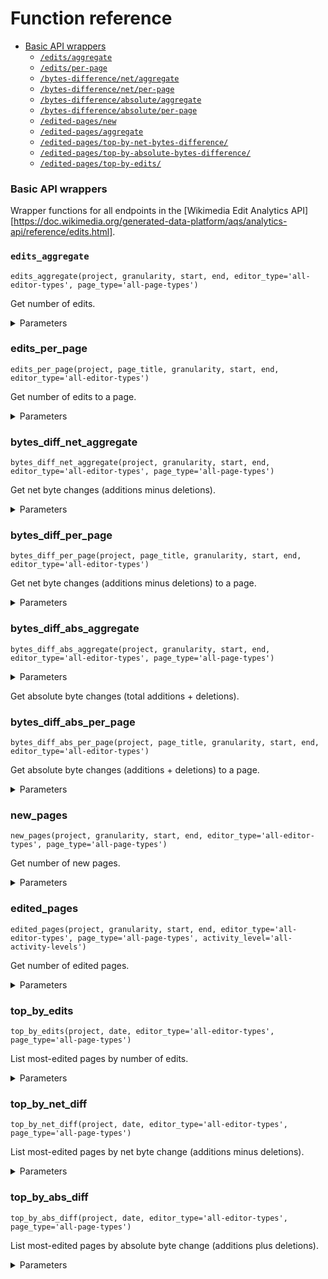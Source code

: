 # Function reference

- [Basic API wrappers](#basic-api-wrappers)
   - [`/edits/aggregate`](#edits_aggregate)
   - [`/edits/per-page`](#edits_per_page)
   - [`/bytes-difference/net/aggregate`](#bytes_diff_net_aggregate)
   - [`/bytes-difference/net/per-page`](#bytes_diff_per_page)
   - [`/bytes-difference/absolute/aggregate`](#bytes_diff_abs_aggregate)
   - [`/bytes-difference/absolute/per-page`](#bytes_diff_abs_per_page)
   - [`/edited-pages/new`](#new_pages)
   - [`/edited-pages/aggregate`](#edited_pages)
   - [`/edited-pages/top-by-net-bytes-difference/`](#top_by_net_diff)
   - [`/edited-pages/top-by-absolute-bytes-difference/`](#top_by_abs_diff)
   - [`/edited-pages/top-by-edits/`](#top_by_edits)

### Basic API wrappers

Wrapper functions for all endpoints in the [Wikimedia Edit Analytics API][https://doc.wikimedia.org/generated-data-platform/aqs/analytics-api/reference/edits.html].

### `edits_aggregate`

`edits_aggregate(project, granularity, start, end, editor_type='all-editor-types', page_type='all-page-types')`

Get number of edits.

<details>
<summary>Parameters</summary>
- `project` (str): The Wikimedia project to look at, e.g. `en.wikipedia.org`, `all-wikipedia-projects`, `all-projects`
- `granularity` (str): Time interval between data points.
   Allowed: `daily`, `monthly`
- `start` (str): First day to include. YYYYMMDD, ISO format, or human-readable.
- `end` (str): Last day to include. YYYYMMDD, ISO format, or human-readable.
- `editor_type` (str): Type of editor.
   Allowed: `all-editor-types`, `anonymous`, `group-bot` (registered accounts belonging to the bot group), `name-bot` (registered accounts with bot-like names), `user`
- `page_type` (str): Type of page.
   Allowed: `all-page-types`, `content` (articles), `non-content` (e.g. discussion pages)
</details>

### edits_per_page
`edits_per_page(project, page_title, granularity, start, end, editor_type='all-editor-types')`

Get number of edits to a page.

<details>
<summary>Parameters</summary>
- `project` (str): The Wikimedia project to look at, e.g. `en.wikipedia.org`, `all-wikipedia-projects`, `all-projects`
- `page_title` (str): Page title in URL-encoded format, e.g. `Climate_change`
- `granularity` (str): Time interval between data points.
   Allowed: `daily`, `monthly`
- `start` (str): First day to include. YYYYMMDD, ISO format, or human-readable.
- `end` (str): Last day to include. YYYYMMDD, ISO format, or human-readable.
- `editor_type` (str): Type of editor.
   Allowed: `all-editor-types`, `anonymous`, `group-bot` (registered accounts belonging to the bot group), `name-bot` (registered accounts with bot-like names), `user`
- `page_type` (str): Type of page.
   Allowed: `all-page-types`, `content` (articles), `non-content` (e.g. discussion pages)
</details>

### bytes_diff_net_aggregate
`bytes_diff_net_aggregate(project, granularity, start, end, editor_type='all-editor-types', page_type='all-page-types')`

Get net byte changes (additions minus deletions).

<details>
<summary>Parameters</summary>
- `project` (str): The Wikimedia project to look at, e.g. `en.wikipedia.org`, `all-wikipedia-projects`, `all-projects`
- `granularity` (str): Time interval between data points.
   Allowed: `daily`, `monthly`
- `start` (str): First day to include. YYYYMMDD, ISO format, or human-readable.
- `end` (str): Last day to include. YYYYMMDD, ISO format, or human-readable.
- `editor_type` (str): Type of editor.
   Allowed: `all-editor-types`, `anonymous`, `group-bot` (registered accounts belonging to the bot group), `name-bot` (registered accounts with bot-like names), `user`
- `page_type` (str): Type of page.
   Allowed: `all-page-types`, `content` (articles), `non-content` (e.g. discussion pages)
</details>

### bytes_diff_per_page

`bytes_diff_per_page(project, page_title, granularity, start, end, editor_type='all-editor-types')`

Get net byte changes (additions minus deletions) to a page.

<details>
<summary>Parameters</summary>
- `project` (str): The Wikimedia project to look at, e.g. `en.wikipedia.org`, `all-wikipedia-projects`, `all-projects`
- `page_title` (str): Page title in URL-encoded format, e.g. `Climate_change`
- `granularity` (str): Time interval between data points.
   Allowed: `daily`, `monthly`
- `start` (str): First day to include. YYYYMMDD, ISO format, or human-readable.
- `end` (str): Last day to include. YYYYMMDD, ISO format, or human-readable.
- `editor_type` (str): Type of editor.
   Allowed: `all-editor-types`, `anonymous`, `group-bot` (registered accounts belonging to the bot group), `name-bot` (registered accounts with bot-like names), `user`
- `page_type` (str): Type of page.
   Allowed: `all-page-types`, `content` (articles), `non-content` (e.g. discussion pages)
</details>

### bytes_diff_abs_aggregate
`bytes_diff_abs_aggregate(project, granularity, start, end, editor_type='all-editor-types', page_type='all-page-types')`

<details>
<summary>Parameters</summary>
- `project` (str): The Wikimedia project to look at, e.g. `en.wikipedia.org`, `all-wikipedia-projects`, `all-projects`
- `granularity` (str): Time interval between data points.
   Allowed: `daily`, `monthly`
- `start` (str): First day to include. YYYYMMDD, ISO format, or human-readable.
- `end` (str): Last day to include. YYYYMMDD, ISO format, or human-readable.
- `editor_type` (str): Type of editor.
   Allowed: `all-editor-types`, `anonymous`, `group-bot` (registered accounts belonging to the bot group), `name-bot` (registered accounts with bot-like names), `user`
- `page_type` (str): Type of page.
   Allowed: `all-page-types`, `content` (articles), `non-content` (e.g. discussion pages)
</details>

Get absolute byte changes (total additions + deletions).

### bytes_diff_abs_per_page
`bytes_diff_abs_per_page(project, page_title, granularity, start, end, editor_type='all-editor-types')`

Get absolute byte changes (additions + deletions) to a page.

<details>
<summary>Parameters</summary>
- `project` (str): The Wikimedia project to look at, e.g. `en.wikipedia.org`, `all-wikipedia-projects`, `all-projects`
- `page_title` (str): Page title in URL-encoded format, e.g. `Climate_change`
- `granularity` (str): Time interval between data points.
   Allowed: `daily`, `monthly`
- `start` (str): First day to include. YYYYMMDD, ISO format, or human-readable.
- `end` (str): Last day to include. YYYYMMDD, ISO format, or human-readable.
- `editor_type` (str): Type of editor.
   Allowed: `all-editor-types`, `anonymous`, `group-bot` (registered accounts belonging to the bot group), `name-bot` (registered accounts with bot-like names), `user`
- `page_type` (str): Type of page.
   Allowed: `all-page-types`, `content` (articles), `non-content` (e.g. discussion pages)
</details>

### new_pages
`new_pages(project, granularity, start, end, editor_type='all-editor-types', page_type='all-page-types')`

Get number of new pages.

<details>
<summary>Parameters</summary>
- `project` (str): The Wikimedia project to look at, e.g. `en.wikipedia.org`, `all-wikipedia-projects`, `all-projects`
- `granularity` (str): Time interval between data points.
   Allowed: `daily`, `monthly`
- `start` (str): First day to include. YYYYMMDD, ISO format, or human-readable.
- `end` (str): Last day to include. YYYYMMDD, ISO format, or human-readable.
- `editor_type` (str): Type of editor.
   Allowed: `all-editor-types`, `anonymous`, `group-bot` (registered accounts belonging to the bot group), `name-bot` (registered accounts with bot-like names), `user`
- `page_type` (str): Type of page.
   Allowed: `all-page-types`, `content` (articles), `non-content` (e.g. discussion pages)
</details>

### edited_pages
`edited_pages(project, granularity, start, end, editor_type='all-editor-types', page_type='all-page-types', activity_level='all-activity-levels')`

Get number of edited pages.

<details>
<summary>Parameters</summary>
- `project` (str): The Wikimedia project to look at, e.g. `en.wikipedia.org`, `all-wikipedia-projects`, `all-projects`
- `granularity` (str): Time interval between data points.
   Allowed: `daily`, `monthly`
- `start` (str): First day to include. YYYYMMDD, ISO format, or human-readable.
- `end` (str): Last day to include. YYYYMMDD, ISO format, or human-readable.
- `editor_type` (str): Type of editor.
   Allowed: `all-editor-types`, `anonymous`, `group-bot` (registered accounts belonging to the bot group), `name-bot` (registered accounts with bot-like names), `user`
- `page_type` (str): Type of page.
   Allowed: `all-page-types`, `content` (articles), `non-content` (e.g. discussion pages)
- `activity_level` (str) : Editor activity range.
   Allowed: `all-activity-levels`, `1..4-edits`, `5..24-edits`, `25..99-edits`, `100..-edits`
</details>

### top_by_edits
`top_by_edits(project, date, editor_type='all-editor-types', page_type='all-page-types')`

List most-edited pages by number of edits.

<details>
<summary>Parameters</summary>
- `project` (str): The Wikimedia project to look at, e.g. `en.wikipedia.org`, `all-wikipedia-projects`, `all-projects`
- `date` (str): Date. YYYYMMDD, ISO format, or human-readable.
- `editor_type` (str): Type of editor.
   Allowed: `all-editor-types`, `anonymous`, `group-bot` (registered accounts belonging to the bot group), `name-bot` (registered accounts with bot-like names), `user`
- `page_type` (str): Type of page.
   Allowed: `all-page-types`, `content` (articles), `non-content` (e.g. discussion pages)
</details>

### top_by_net_diff
`top_by_net_diff(project, date, editor_type='all-editor-types', page_type='all-page-types')`

List most-edited pages by net byte change (additions minus deletions).

<details>
<summary>Parameters</summary>
- `project` (str): The Wikimedia project to look at, e.g. `en.wikipedia.org`, `all-wikipedia-projects`, `all-projects`
- `date` (str): Date. YYYYMMDD, ISO format, or human-readable.
- `editor_type` (str): Type of editor.
   Allowed: `all-editor-types`, `anonymous`, `group-bot` (registered accounts belonging to the bot group), `name-bot` (registered accounts with bot-like names), `user`
- `page_type` (str): Type of page.
   Allowed: `all-page-types`, `content` (articles), `non-content` (e.g. discussion pages)
</details>

### top_by_abs_diff
`top_by_abs_diff(project, date, editor_type='all-editor-types', page_type='all-page-types')`

List most-edited pages by absolute byte change (additions plus deletions).

<details>
<summary>Parameters</summary>
- `project` (str): The Wikimedia project to look at, e.g. `en.wikipedia.org`, `all-wikipedia-projects`, `all-projects`
- `date` (str): Date. YYYYMMDD, ISO format, or human-readable.
- `editor_type` (str): Type of editor.
   Allowed: `all-editor-types`, `anonymous`, `group-bot` (registered accounts belonging to the bot group), `name-bot` (registered accounts with bot-like names), `user`
- `page_type` (str): Type of page.
   Allowed: `all-page-types`, `content` (articles), `non-content` (e.g. discussion pages)
</details>